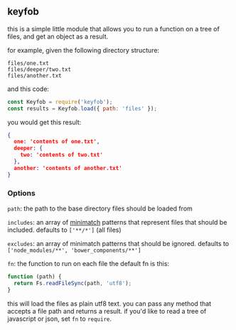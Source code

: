 ## keyfob

this is a simple little module that allows you to run a function on a tree of files, and get an object as a result.

for example, given the following directory structure:

```
files/one.txt
files/deeper/two.txt
files/another.txt
```

and this code:

```js
const Keyfob = require('keyfob');
const results = Keyfob.load({ path: 'files' });
```

you would get this result:

```json
{
  one: 'contents of one.txt',
  deeper: {
    two: 'contents of two.txt'
  },
  another: 'contents of another.txt'
}
```

### Options

`path`: the path to the base directory files should be loaded from

`includes`: an array of [minimatch](https://github.com/isaacs/minimatch) patterns that represent files that should be included. defaults to `['**/*']` (all files)

`excludes`: an array of minimatch patterns that should be ignored. defaults to `['node_modules/**', 'bower_components/**']`

`fn`: the function to run on each file the default fn is this:

```js
function (path) {
  return Fs.readFileSync(path, 'utf8');
}
```

this will load the files as plain utf8 text. you can pass any method that accepts a file path and returns a result. if you'd like to read a tree of javascript or json, set `fn` to `require`.
